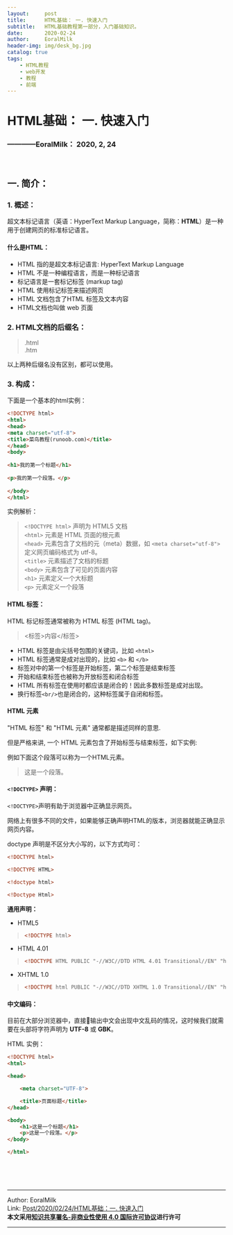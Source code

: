 ```yaml
---
layout:     post                    
title:      HTML基础： 一. 快速入门             
subtitle:   HTML基础教程第一部分，入门基础知识。
date:       2020-02-24           
author:     EoralMilk             
header-img: img/desk_bg.jpg    
catalog: true                    
tags:        
    - HTML教程
    - web开发
    - 教程
    - 前端
---
```



# HTML基础： 一. 快速入门
### ————EoralMilk： 2020, 2, 24
<br/>  

## 一. 简介：
### 1. 概述：
超文本标记语言（英语：HyperText Markup Language，简称：**HTML**）是一种用于创建网页的标准标记语言。

#### 什么是HTML：
- HTML 指的是超文本标记语言: HyperText Markup Language
- HTML 不是一种编程语言，而是一种标记语言
- 标记语言是一套标记标签 (markup tag)
- HTML 使用标记标签来描述网页
- HTML 文档包含了HTML 标签及文本内容
- HTML文档也叫做 web 页面


### 2. HTML文档的后缀名：  
> .html  
> .htm  

以上两种后缀名没有区别，都可以使用。

### 3. 构成： 
下面是一个基本的html实例：  

```html
<!DOCTYPE html>
<html>
<head>
<meta charset="utf-8">
<title>菜鸟教程(runoob.com)</title>
</head>
<body>
 
<h1>我的第一个标题</h1>
 
<p>我的第一个段落。</p>
 
</body>
</html>
```  

实例解析： 

> `<!DOCTYPE html>`   声明为 HTML5 文档  
> `<html>`            元素是 HTML 页面的根元素  
> `<head>`            元素包含了文档的元（meta）数据，如 `<meta charset="utf-8">` 定义网页编码格式为 utf-8。  
> `<title>`           元素描述了文档的标题  
> `<body>`            元素包含了可见的页面内容  
> `<h1>`              元素定义一个大标题  
> `<p>`               元素定义一个段落  

#### HTML 标签：  
HTML 标记标签通常被称为 HTML 标签 (HTML tag)。 

> <标签>内容</标签>

- HTML 标签是由尖括号包围的关键词，比如 `<html>`
- HTML 标签通常是成对出现的，比如 `<b>` 和 `</b>`
- 标签对中的第一个标签是开始标签，第二个标签是结束标签
- 开始和结束标签也被称为开放标签和闭合标签
- HTML 所有标签在使用时都应该是闭合的！因此多数标签是成对出现。
- 换行标签`<br/>`也是闭合的，这种标签属于自闭和标签。 

#### HTML 元素
"HTML 标签" 和 "HTML 元素" 通常都是描述同样的意思.

但是严格来讲, 一个 HTML 元素包含了开始标签与结束标签，如下实例:

例如下面这个段落可以称为一个HTML元素。
> <p>这是一个段落。</p>

#### `<!DOCTYPE>` 声明： 
`<!DOCTYPE>`声明有助于浏览器中正确显示网页。

网络上有很多不同的文件，如果能够正确声明HTML的版本，浏览器就能正确显示网页内容。

doctype 声明是不区分大小写的，以下方式均可： 

```html
<!DOCTYPE html>

<!DOCTYPE HTML>

<!doctype html>

<!Doctype Html>
```  

**通用声明：**

- HTML5
> ```html
> <!DOCTYPE html>
> ```


- HTML 4.01
> ```html
> <!DOCTYPE HTML PUBLIC "-//W3C//DTD HTML 4.01 Transitional//EN" "http://www.w3.org/TR/html4/loose.dtd">
> ```

- XHTML 1.0
> ```html
> <!DOCTYPE html PUBLIC "-//W3C//DTD XHTML 1.0 Transitional//EN" "http://www.w3.org/TR/xhtml1/DTD/xhtml1-transitional.dtd">
> ```

#### 中文编码：
目前在大部分浏览器中，直接输出中文会出现中文乱码的情况，这时候我们就需要在头部将字符声明为 **UTF-8** 或 **GBK**。

HTML 实例：  

```html
<!DOCTYPE html>
<html>

<head>

    <meta charset="UTF-8">

    <title>页面标题</title>
</head>

<body>
    <h1>这是一个标题</h1>
    <p>这是一个段落。</p> 
</body>

</html>
```  
<br/>
<br/>
<br/>


---  

Author: EoralMilk  
Link: [Post/2020/02/24/HTML基础：一. 快速入门]()   
**本文采用[知识共享署名-非商业性使用 4.0 国际许可协议](https://creativecommons.org/licenses/by-nc-sa/4.0/)进行许可**  

---  
